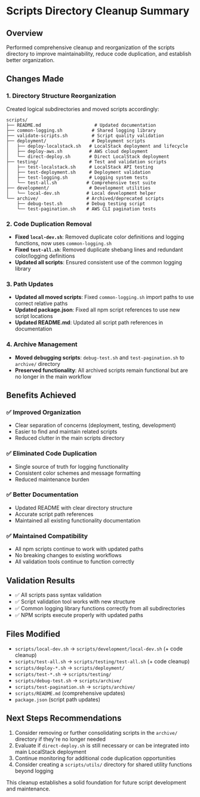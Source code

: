 # Scripts Directory Cleanup Summary

## Overview
Performed comprehensive cleanup and reorganization of the scripts directory to improve maintainability, reduce code duplication, and establish better organization.

## Changes Made

### 1. Directory Structure Reorganization
Created logical subdirectories and moved scripts accordingly:

```
scripts/
├── README.md                    # Updated documentation
├── common-logging.sh           # Shared logging library
├── validate-scripts.sh         # Script quality validation
├── deployment/                 # Deployment scripts
│   ├── deploy-localstack.sh   # LocalStack deployment and lifecycle
│   ├── deploy-aws.sh          # AWS cloud deployment
│   └── direct-deploy.sh       # Direct LocalStack deployment
├── testing/                   # Test and validation scripts
│   ├── test-localstack.sh     # LocalStack API testing
│   ├── test-deployment.sh     # Deployment validation
│   ├── test-logging.sh        # Logging system tests
│   └── test-all.sh           # Comprehensive test suite
├── development/               # Development utilities
│   └── local-dev.sh          # Local development helper
└── archive/                  # Archived/deprecated scripts
    ├── debug-test.sh         # Debug testing script
    └── test-pagination.sh    # AWS CLI pagination tests
```

### 2. Code Duplication Removal
- **Fixed `local-dev.sh`**: Removed duplicate color definitions and logging functions, now uses `common-logging.sh`
- **Fixed `test-all.sh`**: Removed duplicate shebang lines and redundant color/logging definitions
- **Updated all scripts**: Ensured consistent use of the common logging library

### 3. Path Updates
- **Updated all moved scripts**: Fixed `common-logging.sh` import paths to use correct relative paths
- **Updated package.json**: Fixed all npm script references to use new script locations
- **Updated README.md**: Updated all script path references in documentation

### 4. Archive Management
- **Moved debugging scripts**: `debug-test.sh` and `test-pagination.sh` to `archive/` directory
- **Preserved functionality**: All archived scripts remain functional but are no longer in the main workflow

## Benefits Achieved

### ✅ Improved Organization
- Clear separation of concerns (deployment, testing, development)
- Easier to find and maintain related scripts
- Reduced clutter in the main scripts directory

### ✅ Eliminated Code Duplication
- Single source of truth for logging functionality
- Consistent color schemes and message formatting
- Reduced maintenance burden

### ✅ Better Documentation
- Updated README with clear directory structure
- Accurate script path references
- Maintained all existing functionality documentation

### ✅ Maintained Compatibility
- All npm scripts continue to work with updated paths
- No breaking changes to existing workflows
- All validation tools continue to function correctly

## Validation Results
- ✅ All scripts pass syntax validation
- ✅ Script validation tool works with new structure
- ✅ Common logging library functions correctly from all subdirectories
- ✅ NPM scripts execute properly with updated paths

## Files Modified
- `scripts/local-dev.sh` → `scripts/development/local-dev.sh` (+ code cleanup)
- `scripts/test-all.sh` → `scripts/testing/test-all.sh` (+ code cleanup)
- `scripts/deploy-*.sh` → `scripts/deployment/`
- `scripts/test-*.sh` → `scripts/testing/`
- `scripts/debug-test.sh` → `scripts/archive/`
- `scripts/test-pagination.sh` → `scripts/archive/`
- `scripts/README.md` (comprehensive updates)
- `package.json` (script path updates)

## Next Steps Recommendations
1. Consider removing or further consolidating scripts in the `archive/` directory if they're no longer needed
2. Evaluate if `direct-deploy.sh` is still necessary or can be integrated into main LocalStack deployment
3. Continue monitoring for additional code duplication opportunities
4. Consider creating a `scripts/utils/` directory for shared utility functions beyond logging

This cleanup establishes a solid foundation for future script development and maintenance.
